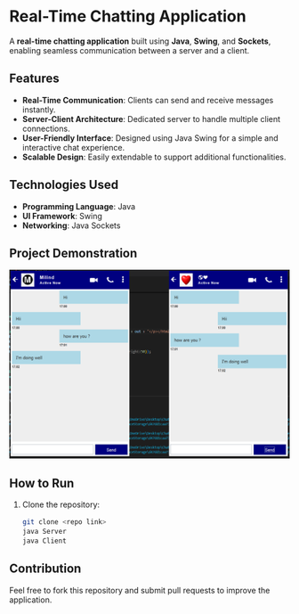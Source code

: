 # Real-Time Chatting Application

A **real-time chatting application** built using **Java**, **Swing**, and **Sockets**, enabling seamless communication between a server and a client.

## Features
- **Real-Time Communication**: Clients can send and receive messages instantly.
- **Server-Client Architecture**: Dedicated server to handle multiple client connections.
- **User-Friendly Interface**: Designed using Java Swing for a simple and interactive chat experience.
- **Scalable Design**: Easily extendable to support additional functionalities.

## Technologies Used
- **Programming Language**: Java
- **UI Framework**: Swing
- **Networking**: Java Sockets

## Project Demonstration
![Chat Application Screenshot](https://raw.githubusercontent.com/bit-milind42/Chatting-Application/refs/heads/main/chat%20ss.png)


## How to Run
1. Clone the repository:
   ```bash
   git clone <repo link>
   java Server
   java Client

## Contribution
Feel free to fork this repository and submit pull requests to improve the application.
   
